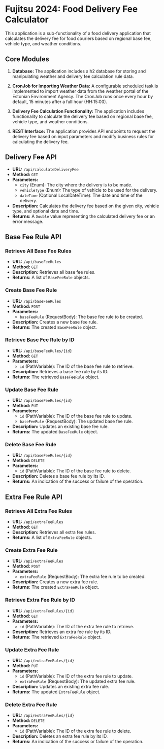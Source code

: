 # Fujitsu 2024: Food Delivery Fee Calculator

This application is a sub-functionality of a food delivery application that calculates the delivery fee for food couriers based on regional base fee, vehicle type, and weather conditions.

## Core Modules

1. **Database:** The application includes a h2 database for storing and manipulating weather and delivery fee calculation rule data.
2. **CronJob for Importing Weather Data:** A configurable scheduled task is implemented to import weather data from the weather portal of the Estonian Environment Agency. The CronJob runs once every hour by default, 15 minutes after a full hour (HH:15:00).

3. **Delivery Fee Calculation Functionality:** The application includes functionality to calculate the delivery fee based on regional base fee, vehicle type, and weather conditions.

4. **REST Interface:** The application provides API endpoints to request the delivery fee based on input parameters and modify business rules for calculating the delivery fee.

## Delivery Fee API 

- **URL:** `/api/calculateDeliveryFee`
- **Method:** `GET`
- **Parameters:**
  - `city` (Enum): The city where the delivery is to be made.
  - `vehicleType` (Enum): The type of vehicle to be used for the delivery.
  - `dateTime` (Optional LocalDateTime): The date and time of the delivery.
- **Description:** Calculates the delivery fee based on the given city, vehicle type, and optional date and time.
- **Returns:** A `Double` value representing the calculated delivery fee or an error message.

## Base Fee Rule API 

### Retrieve All Base Fee Rules

- **URL:** `/api/baseFeeRules`
- **Method:** `GET`
- **Description:** Retrieves all base fee rules.
- **Returns:** A list of `BaseFeeRule` objects.

### Create Base Fee Rule

- **URL:** `/api/baseFeeRules`
- **Method:** `POST`
- **Parameters:**
  - `baseFeeRule` (RequestBody): The base fee rule to be created.
- **Description:** Creates a new base fee rule.
- **Returns:** The created `BaseFeeRule` object.

### Retrieve Base Fee Rule by ID

- **URL:** `/api/baseFeeRules/{id}`
- **Method:** `GET`
- **Parameters:**
  - `id` (PathVariable): The ID of the base fee rule to retrieve.
- **Description:** Retrieves a base fee rule by its ID.
- **Returns:** The retrieved `BaseFeeRule` object.

### Update Base Fee Rule

- **URL:** `/api/baseFeeRules/{id}`
- **Method:** `PUT`
- **Parameters:**
  - `id` (PathVariable): The ID of the base fee rule to update.
  - `baseFeeRule` (RequestBody): The updated base fee rule.
- **Description:** Updates an existing base fee rule.
- **Returns:** The updated `BaseFeeRule` object.

### Delete Base Fee Rule

- **URL:** `/api/baseFeeRules/{id}`
- **Method:** `DELETE`
- **Parameters:**
  - `id` (PathVariable): The ID of the base fee rule to delete.
- **Description:** Deletes a base fee rule by its ID.
- **Returns:** An indication of the success or failure of the operation.

## Extra Fee Rule API

### Retrieve All Extra Fee Rules

- **URL:** `/api/extraFeeRules`
- **Method:** `GET`
- **Description:** Retrieves all extra fee rules.
- **Returns:** A list of `ExtraFeeRule` objects.

### Create Extra Fee Rule

- **URL:** `/api/extraFeeRules`
- **Method:** `POST`
- **Parameters:**
  - `extraFeeRule` (RequestBody): The extra fee rule to be created.
- **Description:** Creates a new extra fee rule.
- **Returns:** The created `ExtraFeeRule` object.

### Retrieve Extra Fee Rule by ID

- **URL:** `/api/extraFeeRules/{id}`
- **Method:** `GET`
- **Parameters:**
  - `id` (PathVariable): The ID of the extra fee rule to retrieve.
- **Description:** Retrieves an extra fee rule by its ID.
- **Returns:** The retrieved `ExtraFeeRule` object.

### Update Extra Fee Rule

- **URL:** `/api/extraFeeRules/{id}`
- **Method:** `PUT`
- **Parameters:**
  - `id` (PathVariable): The ID of the extra fee rule to update.
  - `extraFeeRule` (RequestBody): The updated extra fee rule.
- **Description:** Updates an existing extra fee rule.
- **Returns:** The updated `ExtraFeeRule` object.

### Delete Extra Fee Rule

- **URL:** `/api/extraFeeRules/{id}`
- **Method:** `DELETE`
- **Parameters:**
  - `id` (PathVariable): The ID of the extra fee rule to delete.
- **Description:** Deletes an extra fee rule by its ID.
- **Returns:** An indication of the success or failure of the operation.


